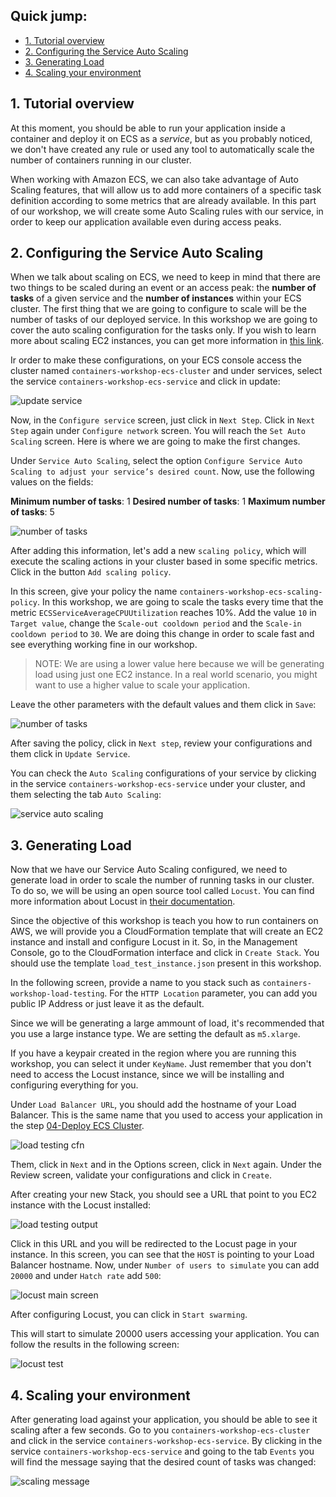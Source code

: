 ## Quick jump:

* [1. Tutorial overview](/07-AutoScaling#1-tutorial-overview)
* [2. Configuring the Service Auto Scaling](/07-AutoScaling#2-configuring-the-service-auto-scaling)
* [3. Generating Load](/07-AutoScaling#3-generating-load)
* [4. Scaling your environment](/07-AutoScaling#4-scaling-your-environment)

## 1. Tutorial overview

At this moment, you should be able to run your application inside a container and deploy it on ECS as a *service*, but as you probably noticed, we don't have created any rule or used any tool to automatically scale the number of containers running in our cluster.

When working with Amazon ECS, we can also take advantage of Auto Scaling features, that will allow us to add more containers of a specific task definition according to some metrics that are already available. In this part of our workshop, we will create some Auto Scaling rules with our service, in order to keep our application available even during access peaks.

## 2. Configuring the Service Auto Scaling

When we talk about scaling on ECS, we need to keep in mind that there are two things to be scaled during an event or an access peak: the **number of tasks** of a given service and the **number of instances** within your ECS cluster. The first thing that we are going to configure to scale will be the number of tasks of our deployed service. In this workshop we are going to cover the auto scaling configuration for the tasks only. If you wish to learn more about scaling EC2 instances, you can get more information in [this link](https://aws.amazon.com/pt/autoscaling/).

Ir order to make these configurations, on your ECS console access the cluster named `containers-workshop-ecs-cluster` and under services, select the service `containers-workshop-ecs-service` and click in update:

![update service](/07-AutoScaling/images/update_service.png)

Now, in the `Configure service` screen, just click in `Next Step`. Click in `Next Step` again under `Configure network` screen. You will reach the `Set Auto Scaling` screen. Here is where we are going to make the first changes.

Under `Service Auto Scaling`, select the option `Configure Service Auto Scaling to adjust your service’s desired count`. Now, use the following values on the fields:

**Minimum number of tasks**: 1
**Desired number of tasks**: 1
**Maximum number of tasks**: 5

![number of tasks](/07-AutoScaling/images/number_of_tasks.png)

After adding this information, let's add a new `scaling policy`, which will execute the scaling actions in your cluster based in some specific metrics. Click in the button `Add scaling policy`.

In this screen, give your policy the name `containers-workshop-ecs-scaling-policy`. In this workshop, we are going to scale the tasks every time that the metric `ECSServiceAverageCPUUtilization` reaches 10%. Add the value `10` in `Target value`, change the `Scale-out cooldown period` and the `Scale-in cooldown period` to `30`. We are doing this change in order to scale fast and see everything working fine in our workshop.

>NOTE: We are using a lower value here because we will be generating load using just one EC2 instance. In a real world scenario, you might want to use a higher value to scale your application.

Leave the other parameters with the default values and them click in `Save`:

![number of tasks](/07-AutoScaling/images/ecs_scaling_policy.png)

After saving the policy, click in `Next step`, review your configurations and them click in `Update Service`.

You can check the `Auto Scaling` configurations of your service by clicking in the service `containers-workshop-ecs-service` under your cluster, and them selecting the tab `Auto Scaling`:

![service auto scaling](/07-AutoScaling/images/service_auto_scaling.png)

## 3. Generating Load

Now that we have our Service Auto Scaling configured, we need to generate load in order to scale the number of running tasks in our cluster. To do so, we will be using an open source tool called `Locust`. You can find more information about Locust in [their documentation](https://docs.locust.io/en/stable/).

Since the objective of this workshop is teach you how to run containers on AWS, we will provide you a CloudFormation template that will create an EC2 instance and install and configure Locust in it. So, in the Management Console, go to the CloudFormation interface and click in `Create Stack`. You should use the template `load_test_instance.json` present in this workshop.

In the following screen, provide a name to you stack such as `containers-workshop-load-testing`. For the `HTTP Location` parameter, you can add you public IP Address or just leave it as the default.

Since we will be generating a large ammount of load, it's recommended that you use a large instance type. We are setting the default as `m5.xlarge`.

If you have a keypair created in the region where you are running this workshop, you can select it under `KeyName`. Just remember that you don't need to access the Locust instance, since we will be installing and configuring everything for you.

Under `Load Balancer URL`, you should add the hostname of your Load Balancer. This is the same name that you used to access your application in the step [04-Deploy ECS Cluster](/04-DeployEcsCluster#6-testing-our-service-deployments-from-the-console-and-the-alb).

![load testing cfn](/07-AutoScaling/images/load_test_cfn.png)

Them, click in `Next` and in the Options screen, click in `Next` again. Under the Review screen, validate your configurations and click in `Create`.

After creating your new Stack, you should see a URL that point to you EC2 instance with the Locust installed:

![load testing output](/07-AutoScaling/images/load_test_output.png)

Click in this URL and you will be redirected to the Locust page in your instance. In this screen, you can see that the `HOST` is pointing to your Load Balancer hostname. Now, under `Number of users to simulate` you can add `20000` and under `Hatch rate` add `500`:

![locust main screen](/07-AutoScaling/images/locust_main_screen.png)

After configuring Locust, you can click in `Start swarming`.

This will start to simulate 20000 users accessing your application. You can follow the results in the following screen:

![locust test](/07-AutoScaling/images/locust_test.png)

## 4. Scaling your environment

After generating load against your application, you should be able to see it scaling after a few seconds. Go to you `containers-workshop-ecs-cluster` and click in the service `containers-workshop-ecs-service`. By clicking in the service `containers-workshop-ecs-service` and going to the tab `Events` you will find the message saying that the desired count of tasks was changed:

![scaling message](/07-AutoScaling/images/scaling_message.png)
